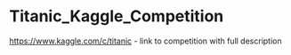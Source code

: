 # Titanic_Kaggle_Competition
https://www.kaggle.com/c/titanic - link to competition with full description
